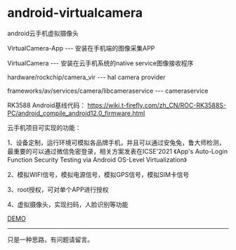 # android-virtualcamera
android云手机虚拟摄像头

VirtualCamera-App --- 安装在手机端的图像采集APP

VirtualCamera --- 安装在云手机系统的native service图像接收程序

hardware/rockchip/camera_vir --- hal camera provider

frameworks/av/services/camera/libcameraservice --- cameraservice

RK3588 Android基线代码：
https://wiki.t-firefly.com/zh_CN/ROC-RK3588S-PC/android_compile_android12.0_firmware.html

云手机项目可实现的功能：

1、设备定制，运行环境可模拟各品牌手机，并且可以通过安兔兔，鲁大师检测，最重要的可以通过微信免密登录，相关方案发表在ICSE'2021 《App's Auto-Login Function Security Testing via Android OS-Level Virtualization》

2、模拟WIFI信号，模拟电源信号，模拟GPS信号，模拟SIM卡信号

3、root授权，可对单个APP进行授权

4、虚拟摄像头，实现扫码，人脸识别等功能

[DEMO](https://github.com/jianglin-code/android-virtualcamera/blob/main/demos/RK3588%E4%BA%91%E6%89%8B%E6%9C%BA%E6%BC%94%E7%A4%BA.mp4)

---
只是一种思路，有问题请留言。
